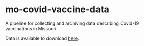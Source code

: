 # mo-covid-vaccine-data
A pipeline for collecting and archiving data describing Covid-19 vaccinations in Missouri.

Data is available to download [here](https://mo-covid-vaccine-data.s3.us-east-2.amazonaws.com/index.html).